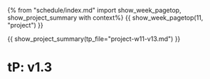 {% from "schedule/index.md" import show_week_pagetop, show_project_summary with context%}
{{ show_week_pagetop(11, "project") }}

{{ show_project_summary(tp_file="project-w11-v13.md") }}

# tP: v1.3

<include src="../../admin/project-w11-v13.md#body" />